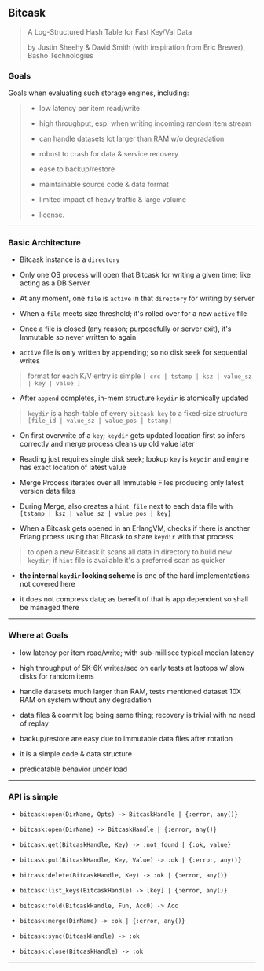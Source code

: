 
## Bitcask

> A Log-Structured Hash Table for Fast Key/Val Data
>
> by Justin Sheehy & David Smith (with inspiration from Eric Brewer), Basho Technologies


### Goals

Goals when evaluating such storage engines, including:

> * low latency per item read/write
>
> * high throughput, esp. when writing incoming random item stream
>
> * can handle datasets lot larger than RAM w/o degradation
>
> * robust to crash for data & service recovery
>
> * ease to backup/restore
>
> * maintainable source code & data format
>
> * limited impact of heavy traffic & large volume
>
> * license.

---

### Basic Architecture

* Bitcask instance is a `directory`

* Only one OS process will open that Bitcask for writing a given time; like acting as a DB Server

* At any moment, one `file` is `active` in that `directory` for writing by server

* When a `file` meets size threshold; it's rolled over for a new `active` file

* Once a file is closed (any reason; purposefully or server exit), it's Immutable so never written to again

* `active` file is only written by appending; so no disk seek for sequential writes

> format for each K/V entry is simple `[ crc | tstamp | ksz | value_sz | key | value ]`

* After `append` completes, in-mem structure `keydir` is atomically updated

> `keydir` is a hash-table of every `bitcask key` to a fixed-size structure `[file_id | value_sz | value_pos | tstamp]`

* On first overwrite of a `key`; `keydir` gets updated location first so infers correctly and merge process cleans up old value later

* Reading just requires single disk seek; lookup `key` is `keydir` and engine has exact location of latest value

* Merge Process iterates over all Immutable Files producing only latest version data files

* During Merge, also creates a `hint file` next to each data file with `[tstamp | ksz | value_sz | value_pos | key]`

* When a Bitcask gets opened in an ErlangVM, checks if there is another Erlang proess using that Bitcask to share `keydir` with that process

> to open a new Bitcask it scans all data in directory to build new `keydir`; if `hint` file is available it's a preferred scan as quicker

* **the internal `keydir` locking scheme** is one of the hard implementations not covered here

* it does not compress data; as benefit of that is app dependent so shall be managed there

---

### Where at Goals

* low latency per item read/write; with sub-millisec typical median latency

* high throughput of 5K-6K writes/sec on early tests at laptops w/ slow disks for random items

* handle datasets much larger than RAM, tests mentioned dataset 10X RAM on system without any degradation

* data files & commit log being same thing; recovery is trivial with no need of replay

* backup/restore are easy due to immutable data files after rotation

* it is a simple code & data structure

* predicatable behavior under load

---

### API is simple

* `bitcask:open(DirName, Opts) -> BitcaskHandle | {:error, any()}`

* `bitcask:open(DirName) -> BitcaskHandle | {:error, any()}`

* `bitcask:get(BitcaskHandle, Key) -> :not_found | {:ok, value}`

* `bitcask:put(BitcaskHandle, Key, Value) -> :ok | {:error, any()}`

* `bitcask:delete(BitcaskHandle, Key) -> :ok | {:error, any()}`

* `bitcask:list_keys(BitcaskHandle) -> [key] | {:error, any()}`

* `bitcask:fold(BitcaskHandle, Fun, Acc0) -> Acc`

* `bitcask:merge(DirName) -> :ok | {:error, any()}`

* `bitcask:sync(BitcaskHandle) -> :ok`

* `bitcask:close(BitcaskHandle) -> :ok`

---
